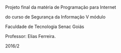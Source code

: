 
Projeto final da matéria de Programação para Internet

do curso de Segurança da Informação V módulo

Faculdade de Tecnologia Senac Goiás

Professor: Elias Ferreira.

2016/2
